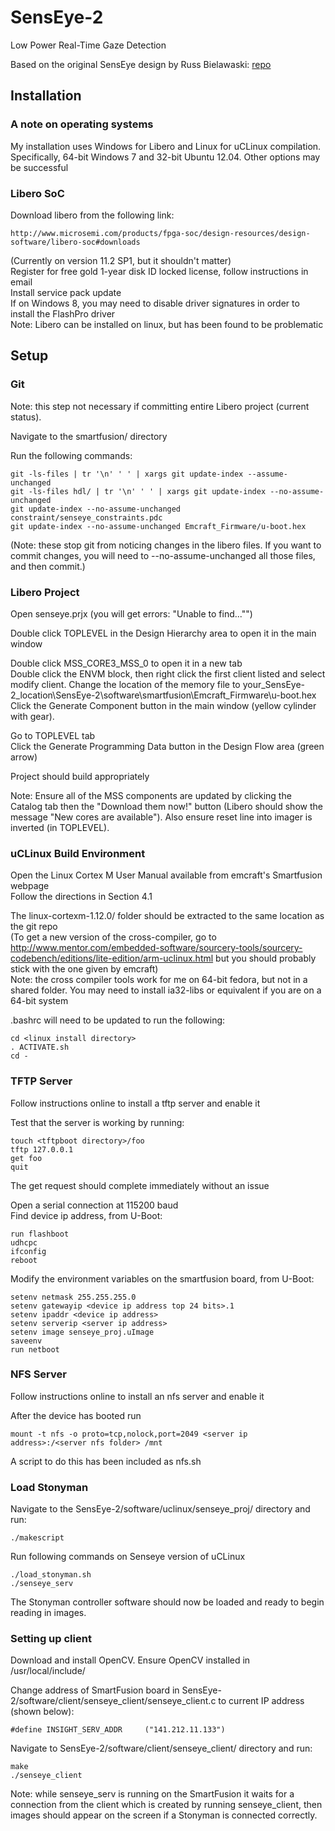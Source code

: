 # SensEye-2
Low Power Real-Time Gaze Detection

Based on the original SensEye design by Russ Bielawaski:  [repo](https://github.com/downbeat/senseye) 


## Installation
### A note on operating systems
My installation uses Windows for Libero and Linux for uCLinux compilation. 
Specifically, 64-bit Windows 7 and 32-bit Ubuntu 12.04. Other options may be
successful


### Libero SoC
Download libero from the following link:

    http://www.microsemi.com/products/fpga-soc/design-resources/design-software/libero-soc#downloads

(Currently on version 11.2 SP1, but it shouldn't matter)  
Register for free gold 1-year disk ID locked license, follow instructions in email  
Install service pack update  
If on Windows 8, you may need to disable driver signatures in order to install the FlashPro driver  
Note: Libero can be installed on linux, but has been found to be problematic


## Setup
### Git
Note: this step not necessary if committing entire Libero project (current status).

Navigate to the smartfusion/ directory

Run the following commands:

    git -ls-files | tr '\n' ' ' | xargs git update-index --assume-unchanged
    git -ls-files hdl/ | tr '\n' ' ' | xargs git update-index --no-assume-unchanged
    git update-index --no-assume-unchanged constraint/senseye_constraints.pdc
    git update-index --no-assume-unchanged Emcraft_Firmware/u-boot.hex

(Note: these stop git from noticing changes in the libero files. If you want
to commit changes, you will need to --no-assume-unchanged all those files, and
then commit.)


### Libero Project
Open senseye.prjx (you will get errors: "Unable to find..."")

Double click TOPLEVEL in the Design Hierarchy area to open it in the main window

Double click MSS\_CORE3\_MSS\_0 to open it in a new tab  
Double click the ENVM block, then right click the first client listed and select modify client. Change the location of the memory file to your_SensEye-2_location\SensEye-2\software\smartfusion\Emcraft_Firmware\u-boot.hex
Click the Generate Component button in the main window (yellow cylinder with gear). 

Go to TOPLEVEL tab  
Click the Generate Programming Data button in the Design Flow area (green arrow)

Project should build appropriately

Note: Ensure all of the MSS components are updated by clicking the Catalog tab then the "Download them now!" button (Libero should show the message "New cores are available"). Also ensure reset line into imager is inverted (in TOPLEVEL).


### uCLinux Build Environment
Open the Linux Cortex M User Manual available from emcraft's Smartfusion webpage  
Follow the directions in Section 4.1

The linux-cortexm-1.12.0/ folder should be extracted to the same location as the git repo  
(To get a new version of the cross-compiler, go to 
http://www.mentor.com/embedded-software/sourcery-tools/sourcery-codebench/editions/lite-edition/arm-uclinux.html
but you should probably stick with the one given by emcraft)  
Note: the cross compiler tools work for me on 64-bit fedora, but not in a shared folder. You may need to install ia32-libs or equivalent if you are on a 64-bit system

.bashrc will need to be updated to run the following:

    cd <linux install directory>
    . ACTIVATE.sh
    cd -


### TFTP Server
Follow instructions online to install a tftp server and enable it

Test that the server is working by running:

    touch <tftpboot directory>/foo
    tftp 127.0.0.1
    get foo
    quit

The get request should complete immediately without an issue

Open a serial connection at 115200 baud  
Find device ip address, from U-Boot:

    run flashboot
    udhcpc
    ifconfig
    reboot

Modify the environment variables on the smartfusion board, from U-Boot:

    setenv netmask 255.255.255.0
    setenv gatewayip <device ip address top 24 bits>.1
    setenv ipaddr <device ip address>
    setenv serverip <server ip address>
    setenv image senseye_proj.uImage
    saveenv
    run netboot


### NFS Server
Follow instructions online to install an nfs server and enable it

After the device has booted run
    
    mount -t nfs -o proto=tcp,nolock,port=2049 <server ip address>:/<server nfs folder> /mnt

A script to do this has been included as nfs.sh


### Load Stonyman
Navigate to the SensEye-2/software/uclinux/senseye_proj/ directory and run:
    
    ./makescript

Run following commands on Senseye version of uCLinux

    ./load_stonyman.sh
    ./senseye_serv

The Stonyman controller software should now be loaded and ready to begin reading in images.


### Setting up client
Download and install OpenCV. Ensure OpenCV installed in /usr/local/include/

Change address of SmartFusion board in SensEye-2/software/client/senseye_client/senseye_client.c to current IP address (shown below):

    #define INSIGHT_SERV_ADDR     ("141.212.11.133") 

Navigate to SensEye-2/software/client/senseye_client/ directory and run:
  
    make
    ./senseye_client

Note: while senseye_serv is running on the SmartFusion it waits for a connection from the client which is created by running senseye_client, then images should appear on the screen if a Stonyman is connected correctly.

